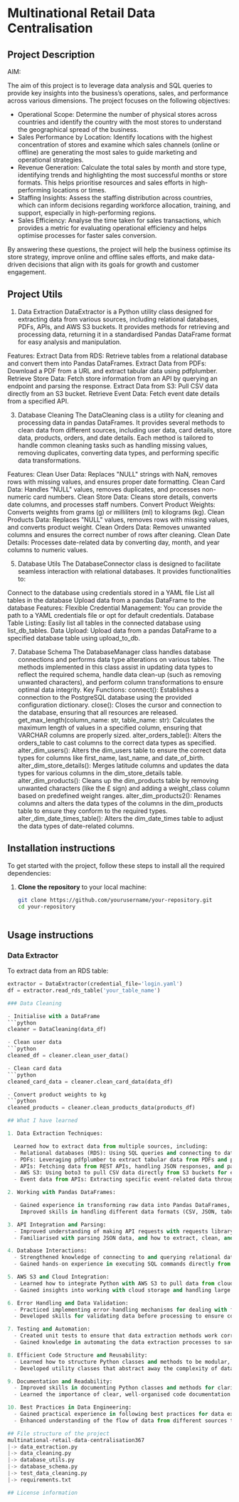 # Multinational Retail Data Centralisation 
## Project Description 
AIM: 

The aim of this project is to leverage data analysis and SQL queries to provide key insights into the business’s operations, sales, and performance across various dimensions. The project focuses on the following objectives:
  - Operational Scope: Determine the number of physical stores across countries and identify the country with the most stores to understand the geographical spread of the business.
  - Sales Performance by Location: Identify locations with the highest concentration of stores and examine which sales channels (online or offline) are generating the most sales to guide marketing and operational strategies.
  - Revenue Generation: Calculate the total sales by month and store type, identifying trends and highlighting the most successful months or store formats. This helps prioritise resources and sales efforts in high-performing locations or times.
  - Staffing Insights: Assess the staffing distribution across countries, which can inform decisions regarding workforce allocation, training, and support, especially in high-performing regions.
  - Sales Efficiency: Analyse the time taken for sales transactions, which provides a metric for evaluating operational efficiency and helps optimise processes for faster sales conversion.

By answering these questions, the project will help the business optimise its store strategy, improve online and offline sales efforts, and make data-driven decisions that align with its goals for growth and customer engagement.

## Project Utils 
1. Data Extraction
DataExtractor is a Python utility class designed for extracting data from various sources, including relational databases, PDFs, APIs, and AWS S3 buckets. It provides methods for retrieving and processing data, returning it in a standardised Pandas DataFrame format for easy analysis and manipulation.

Features:
Extract Data from RDS: Retrieve tables from a relational database and convert them into Pandas DataFrames.
Extract Data from PDFs: Download a PDF from a URL and extract tabular data using pdfplumber.
Retrieve Store Data: Fetch store information from an API by querying an endpoint and parsing the response.
Extract Data from S3: Pull CSV data directly from an S3 bucket.
Retrieve Event Data: Fetch event date details from a specified API.

3. Database Cleaning
The DataCleaning class is a utility for cleaning and processing data in pandas DataFrames. It provides several methods to clean data from different sources, including user data, card details, store data, products, orders, and date details. Each method is tailored to handle common cleaning tasks such as handling missing values, removing duplicates, converting data types, and performing specific data transformations.

Features:
Clean User Data: Replaces "NULL" strings with NaN, removes rows with missing values, and ensures proper date formatting.
Clean Card Data: Handles "NULL" values, removes duplicates, and processes non-numeric card numbers.
Clean Store Data: Cleans store details, converts date columns, and processes staff numbers.
Convert Product Weights: Converts weights from grams (g) or milliliters (ml) to kilograms (kg).
Clean Products Data: Replaces "NULL" values, removes rows with missing values, and converts product weight.
Clean Orders Data: Removes unwanted columns and ensures the correct number of rows after cleaning.
Clean Date Details: Processes date-related data by converting day, month, and year columns to numeric values.

5. Database Utils
The DatabaseConnector class is designed to facilitate seamless interaction with relational databases. It provides functionalities to:

Connect to the database using credentials stored in a YAML file
List all tables in the database
Upload data from a pandas DataFrame to the database
Features:
Flexible Credential Management: You can provide the path to a YAML credentials file or opt for default credentials.
Database Table Listing: Easily list all tables in the connected database using list_db_tables.
Data Upload: Upload data from a pandas DataFrame to a specified database table using upload_to_db.

7. Database Schema
The DatabaseManager class handles database connections and performs data type alterations on various tables. The methods implemented in this class assist in updating data types to reflect the required schema, handle data clean-up (such as removing unwanted characters), and perform column transformations to ensure optimal data integrity.
Key Functions:
connect(): Establishes a connection to the PostgreSQL database using the provided configuration dictionary.
close(): Closes the cursor and connection to the database, ensuring that all resources are released.
get_max_length(column_name: str, table_name: str): Calculates the maximum length of values in a specified column, ensuring that VARCHAR columns are properly sized.
alter_orders_table(): Alters the orders_table to cast columns to the correct data types as specified.
alter_dim_users(): Alters the dim_users table to ensure the correct data types for columns like first_name, last_name, and date_of_birth.
alter_dim_store_details(): Merges latitude columns and updates the data types for various columns in the dim_store_details table.
alter_dim_products(): Cleans up the dim_products table by removing unwanted characters (like the £ sign) and adding a weight_class column based on predefined weight ranges.
alter_dim_products2(): Renames columns and alters the data types of the columns in the dim_products table to ensure they conform to the required types.
alter_dim_date_times_table(): Alters the dim_date_times table to adjust the data types of date-related columns.
## Installation instructions
To get started with the project, follow these steps to install all the required dependencies:

1. **Clone the repository** to your local machine:

   ```bash
   git clone https://github.com/yourusername/your-repository.git
   cd your-repository



## Usage instructions
### Data Extractor
To extract data from an RDS table:

```python
extractor = DataExtractor(credential_file='login.yaml')
df = extractor.read_rds_table('your_table_name')

### Data Cleaning

- Initialise with a DataFrame
```python
cleaner = DataCleaning(data_df)

- Clean user data
```python
cleaned_df = cleaner.clean_user_data()

- Clean card data
```python
cleaned_card_data = cleaner.clean_card_data(data_df)

- Convert product weights to kg
```python
cleaned_products = cleaner.clean_products_data(products_df)

## What I have learned

1. Data Extraction Techniques:

  Learned how to extract data from multiple sources, including:
  - Relational databases (RDS): Using SQL queries and connecting to databases to retrieve data in a structured format (Pandas DataFrame).
  - PDFs: Leveraging pdfplumber to extract tabular data from PDFs and process it for analysis.
  - APIs: Fetching data from REST APIs, handling JSON responses, and parsing them into useful formats.
  - AWS S3: Using boto3 to pull CSV data directly from S3 buckets for easy analysis.
  - Event data from APIs: Extracting specific event-related data through API calls and processing the results.

2. Working with Pandas DataFrames:

  - Gained experience in transforming raw data into Pandas DataFrames, making it easier to manipulate, clean, and analye.
    Improved skills in handling different data formats (CSV, JSON, tabular) and converting them into a consistent DataFrame structure.

3. API Integration and Parsing:
  - Improved understanding of making API requests with requests library and handling responses.
  - Familiarised with parsing JSON data, and how to extract, clean, and structure it for further processing or storage.

4. Database Interactions:
  - Strengthened knowledge of connecting to and querying relational databases (PostgreSQL, MySQL, etc.) using SQLAlchemy and psycopg2.
  - Gained hands-on experience in executing SQL commands directly from Python and retrieving data in a usable format.

5. AWS S3 and Cloud Integration:
  - Learned how to integrate Python with AWS S3 to pull data from cloud storage, specifically working with boto3.
  - Gained insights into working with cloud storage and handling large datasets from external sources.

6. Error Handling and Data Validation:
  - Practiced implementing error-handling mechanisms for dealing with failures during data extraction, such as connection issues, missing data, or malformed responses.
  - Developed skills for validating data before processing to ensure consistency and avoid errors during analysis.

7. Testing and Automation:
  - Created unit tests to ensure that data extraction methods work correctly, validating that the extraction processes handle edge cases (empty data, invalid formats, etc.).
  - Gained knowledge in automating the data extraction processes to save time and improve efficiency.

8. Efficient Code Structure and Reusability:
  - Learned how to structure Python classes and methods to be modular, reusable, and easy to extend in future projects.
  - Developed utility classes that abstract away the complexity of data extraction, making it easier to handle different data sources with minimal changes to the main application code.

9. Documentation and Readability:
  - Improved skills in documenting Python classes and methods for clarity, making code more understandable for collaborators or users of the repository.
  - Learned the importance of clear, well-organised code documentation to support open-source projects or team collaborations.

10. Best Practices in Data Engineering:
  - Gained practical experience in following best practices for data extraction, including using reliable libraries, managing dependencies, and handling errors effectively.
  - Enhanced understanding of the flow of data from different sources to processing environments, preparing for more complex data engineering tasks.

## File structure of the project
multinational-retail-data-centralisation367
|-> data_extraction.py
|-> data_cleaning.py
|-> database_utils.py
|-> database_schema.py
|-> test_data_cleaning.py
|-> requirements.txt

## License information
